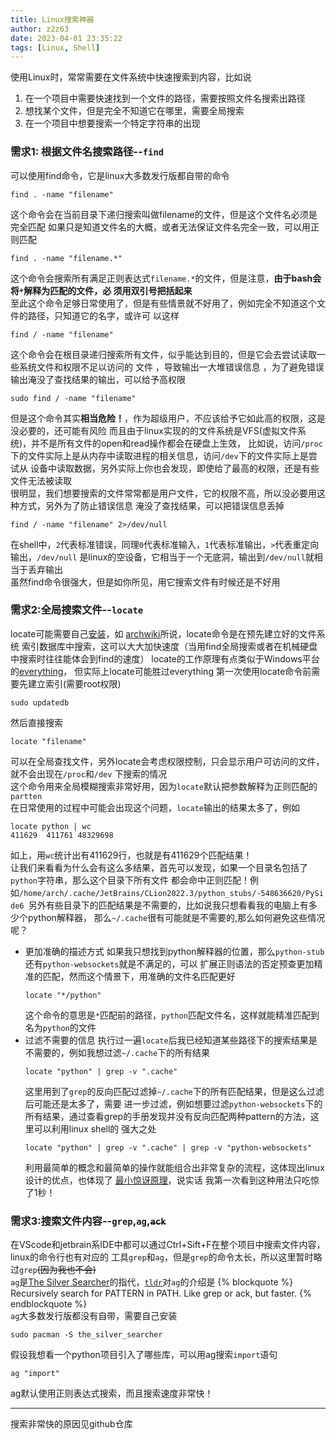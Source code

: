 ```yaml
---
title: Linux搜索神器
author: z2z63
date: 2023-04-01 23:35:22
tags: [Linux, Shell]
---
```

使用Linux时，常常需要在文件系统中快速搜索到内容，比如说
1. 在一个项目中需要快速找到一个文件的路径，需要按照文件名搜索出路径
2. 想找某个文件，但是完全不知道它在哪里，需要全局搜索
3. 在一个项目中想要搜索一个特定字符串的出现
### 需求1: 根据文件名搜索路径--`find`
可以使用find命令，它是linux大多数发行版都自带的命令
```shell
find . -name "filename"
```
这个命令会在当前目录下递归搜索叫做filename的文件，但是这个文件名必须是完全匹配
如果只是知道文件名的大概，或者无法保证文件名完全一致，可以用正则匹配
```shell
find . -name "filename.*"
```
这个命令会搜索所有满足正则表达式`filename.*`的文件，但是注意，**由于bash会将`*`解释为匹配的文件，必
须用双引号把括起来**  
至此这个命令足够日常使用了，但是有些情景就不好用了，例如完全不知道这个文件的路径，只知道它的名字，或许可
以这样
```shell
find / -name "filename"
```
这个命令会在根目录递归搜索所有文件，似乎能达到目的，但是它会去尝试读取一些系统文件和权限不足以访问的
文件 ，导致输出一大堆错误信息 ，为了避免错误输出淹没了查找结果的输出，可以给予高权限
```shell
sudo find / -name "filename"
```
但是这个命令其实**相当危险！**，作为超级用户，不应该给予它如此高的权限，这是没必要的，还可能有风险
而且由于linux实现的的文件系统是VFS(虚拟文件系统)，并不是所有文件的open和read操作都会在硬盘上生效，
比如说，访问`/proc`下的文件实际上是从内存中读取进程的相关信息，访问`/dev`下的文件实际上是尝试从
设备中读取数据，另外实际上你也会发现，即使给了最高的权限，还是有些文件无法被读取  
很明显，我们想要搜索的文件常常都是用户文件，它的权限不高，所以没必要用这种方式，另外为了防止错误信息
淹没了查找结果，可以把错误信息丢掉
```shell
find / -name "filename" 2>/dev/null
```
在shell中，`2`代表标准错误，同理`0`代表标准输入，`1`代表标准输出，`>`代表重定向输出，`/dev/null`
是linux的空设备，它相当于一个无底洞，输出到`/dev/null`就相当于丢弃输出  
虽然find命令很强大，但是如你所见，用它搜索文件有时候还是不好用
### 需求2:全局搜索文件--`locate`
locate可能需要自己[安装](https://wiki.archlinux.org/title/locate)，如
[archwiki](https://wiki.archlinux.org/title/locate)所说，locate命令是在预先建立好的文件系统
索引数据库中搜索，这可以大大加快速度（当用find全局搜索或者在机械硬盘中搜索时往往能体会到find的速度）
locate的工作原理有点类似于Windows平台的[everything](https://www.voidtools.com/zh-cn/)，
但实际上locate可能胜过everything
第一次使用locate命令前需要先建立索引(需要root权限)
```shell
sudo updatedb
```
然后直接搜索
```shell
locate "filename"
```
可以在全局查找文件，另外locate会考虑权限控制，只会显示用户可访问的文件，就不会出现在`/proc`和`/dev`
下搜索的情况  
这个命令用来全局模糊搜索非常好用，因为`locate`默认把参数解释为正则匹配的`partten`  
在日常使用的过程中可能会出现这个问题，`locate`输出的结果太多了，例如
```shell
locate python | wc
411629  411761 48329698
```
如上，用`wc`统计出有411629行，也就是有411629个匹配结果！  
让我们来看看为什么会有这么多结果，首先可以发现，如果一个目录名包括了`python`字符串，那么这个目录下所有文件
都会命中正则匹配！例如`/home/arch/.cache/JetBrains/CLion2022.3/python_stubs/-548636620/PySide6
`另外有些目录下的匹配结果是不需要的，比如说我只想看看我的电脑上有多少个python解释器，
那么`~/.cache`很有可能就是不需要的,那么如何避免这些情况呢？
- 更加准确的描述方式
如果我只想找到python解释器的位置，那么`python-stub`还有`python-websockets`就是不满足的，可以
扩展正则语法的否定预查更加精准的匹配，然而这个情景下，用准确的文件名匹配更好
    ```shell
    locate "*/python"
    ```
    这个命令的意思是`*`匹配前的路径，`python`匹配文件名，这样就能精准匹配到名为`python`的文件
- 过滤不需要的信息
    执行过一遍`locate`后我已经知道某些路径下的搜索结果是不需要的，例如我想过滤`~/.cache`下的所有结果
    ```shell
    locate "python" | grep -v ".cache"
    ```
    这里用到了`grep`的反向匹配过滤掉`~/.cache`下的所有匹配结果，但是这么过滤后可能还是太多了，需要
    进一步过滤，例如想要过滤`python-websockets`下的所有结果，通过查看grep的手册发现并没有反向匹配两种pattern的方法，这里可以利用linux shell的
    强大之处
  ```shell
  locate "python" | grep -v ".cache" | grep -v "python-websockets"
  ```
  利用最简单的概念和最简单的操作就能组合出非常复杂的流程，这体现出linux设计的优点，也体现了
  [最小惊讶原理](https://en.wikipedia.org/wiki/Principle_of_least_astonishment)，说实话
  我第一次看到这种用法只吃惊了1秒！
### 需求3:搜索文件内容--`grep`,`ag`,<del>`ack`</del>
在VScode和jetbrain系IDE中都可以通过Ctrl+Sift+F在整个项目中搜索文件内容，linux的命令行也有对应的
工具`grep`和`ag`，但是`grep`的命令太长，所以这里暂时略过`grep`<del>(因为我也不会)</del>  
`ag`是[The Silver Searcher](https://github.com/ggreer/the_silver_searcher)的指代，[`tldr`](https://tldr.sh/)对`ag`的介绍是
{% blockquote %}  Recursively search for PATTERN in PATH.
Like grep or ack, but faster.
{% endblockquote %}  
`ag`大多数发行版都没有自带，需要自己安装
```shell
sudo pacman -S the_silver_searcher
```
假设我想看一个python项目引入了哪些库，可以用ag搜索`import`语句
```shell
ag "import"
```
ag默认使用正则表达式搜索，而且搜索速度非常快！

---
搜索非常快的原因见github仓库